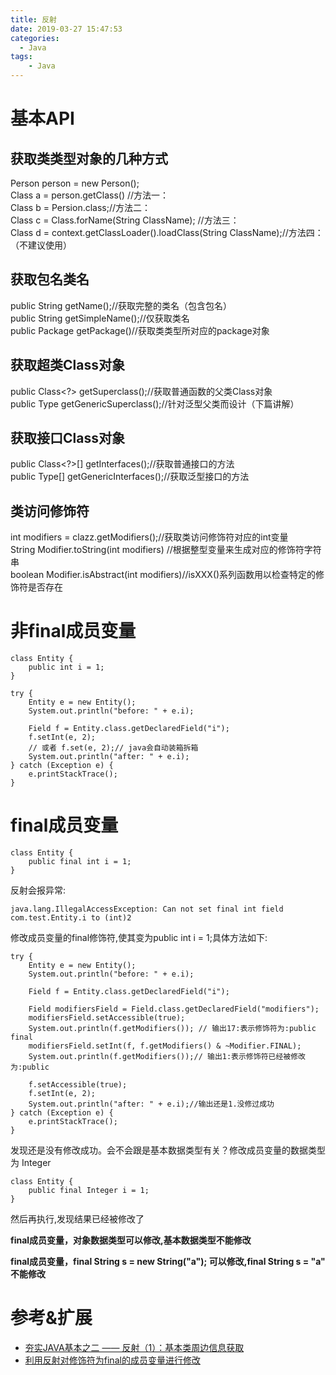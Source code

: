 ```yaml
---
title: 反射
date: 2019-03-27 15:47:53
categories:
  - Java
tags: 
	- Java
---
```


# 基本API

## 获取类类型对象的几种方式

Person person = new Person();    
Class a = person.getClass() //方法一：  
Class b = Persion.class;//方法二：  
Class c = Class.forName(String ClassName); //方法三：  
Class d = context.getClassLoader().loadClass(String ClassName);//方法四：（不建议使用）  
  
## 获取包名类名  

public String getName();//获取完整的类名（包含包名）  
public String getSimpleName();//仅获取类名  
public Package getPackage()//获取类类型所对应的package对象  
  
## 获取超类Class对象 
 
public Class<?> getSuperclass();//获取普通函数的父类Class对象  
public Type getGenericSuperclass();//针对泛型父类而设计（下篇讲解）  
  
## 获取接口Class对象  

public Class<?>[] getInterfaces();//获取普通接口的方法  
public Type[] getGenericInterfaces();//获取泛型接口的方法  
  
## 类访问修饰符 
 
int modifiers = clazz.getModifiers();//获取类访问修饰符对应的int变量  
String Modifier.toString(int modifiers) //根据整型变量来生成对应的修饰符字符串  
boolean Modifier.isAbstract(int modifiers)//isXXX()系列函数用以检查特定的修饰符是否存在  

# 非final成员变量

	class Entity {
		public int i = 1;
	}	

	try {
		Entity e = new Entity();
		System.out.println("before: " + e.i);
			
		Field f = Entity.class.getDeclaredField("i");
		f.setInt(e, 2);
		// 或者 f.set(e, 2);// java会自动装箱拆箱
		System.out.println("after: " + e.i);
	} catch (Exception e) {
		e.printStackTrace();
	}

# final成员变量

	class Entity {
		public final int i = 1;
	}

反射会报异常:

	java.lang.IllegalAccessException: Can not set final int field com.test.Entity.i to (int)2

修改成员变量的final修饰符,使其变为public int i = 1;具体方法如下:
	
	try {
		Entity e = new Entity();
		System.out.println("before: " + e.i);
				
		Field f = Entity.class.getDeclaredField("i");
				
		Field modifiersField = Field.class.getDeclaredField("modifiers");
		modifiersField.setAccessible(true);
        System.out.println(f.getModifiers()); // 输出17:表示修饰符为:public final
		modifiersField.setInt(f, f.getModifiers() & ~Modifier.FINAL);
		System.out.println(f.getModifiers());// 输出1:表示修饰符已经被修改为:public
	
		f.setAccessible(true);
		f.setInt(e, 2);
		System.out.println("after: " + e.i);//输出还是1.没修过成功
	} catch (Exception e) {
		e.printStackTrace();
	}

发现还是没有修改成功。会不会跟是基本数据类型有关？修改成员变量的数据类型为 Integer

	class Entity {
		public final Integer i = 1;
	}

然后再执行,发现结果已经被修改了

**final成员变量，对象数据类型可以修改,基本数据类型不能修改**

**final成员变量，final String s = new String("a"); 可以修改,final String s = "a" 不能修改**

# 参考&扩展

- [夯实JAVA基本之二 —— 反射（1）：基本类周边信息获取](http://blog.csdn.net/harvic880925/article/details/50072739)
- [利用反射对修饰符为final的成员变量进行修改](http://my.oschina.net/dxqr/blog/215504)